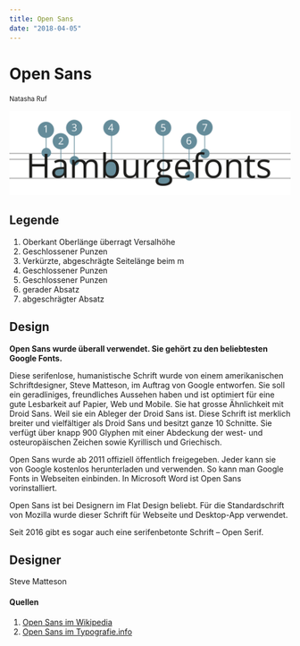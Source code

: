 ```yaml
---
title: Open Sans
date: "2018-04-05"
---
```


# Open Sans
<small>Natasha Ruf</small>

<div class="col1to12">

![Open Sans](./OpenSans.svg)

</div>

## Legende

1. Oberkant Oberlänge überragt Versalhöhe
2. Geschlossener Punzen
3. Verkürzte, abgeschrägte Seitelänge beim m
4. Geschlossener Punzen
5. Geschlossener Punzen
6. gerader Absatz
7. abgeschrägter Absatz


## Design
<b>Open Sans wurde überall verwendet. Sie gehört zu den beliebtesten Google Fonts.</b>

Diese serifenlose, humanistische Schrift wurde von einem amerikanischen Schriftdesigner, Steve Matteson, im Auftrag von Google entworfen. Sie soll ein geradliniges, freundliches Aussehen haben und ist optimiert für eine gute Lesbarkeit auf Papier, Web und Mobile. Sie hat grosse Ähnlichkeit mit Droid Sans. Weil sie ein Ableger der Droid Sans ist. Diese Schrift ist merklich breiter und vielfältiger als Droid Sans und besitzt ganze 10 Schnitte. Sie verfügt über knapp 900 Glyphen mit einer Abdeckung der west- und osteuropäischen Zeichen sowie Kyrillisch und Griechisch.

Open Sans wurde ab 2011 offiziell öffentlich freigegeben. Jeder kann sie von Google kostenlos herunterladen und verwenden. So kann man Google Fonts in Webseiten einbinden. In Microsoft Word ist Open Sans vorinstalliert.

Open Sans ist bei Designern im Flat Design beliebt. Für die Standardschrift von Mozilla wurde dieser Schrift für Webseite und Desktop-App verwendet.

Seit 2016 gibt es sogar auch eine serifenbetonte Schrift – Open Serif.


## Designer
Steve Matteson


#### Quellen
1. [Open Sans im Wikipedia](https://en.wikipedia.org/wiki/Open_Sans)
2. [Open Sans im Typografie.info](https://www.typografie.info/3/Schriften/fonts.html/open-sans-r438/)
